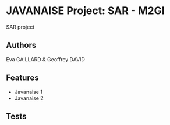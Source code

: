 # JAVANAISE Project: SAR - M2GI
SAR project
## Authors
Eva GAILLARD & Geoffrey DAVID

## Features
  - Javanaise 1
  - Javanaise 2

## Tests
